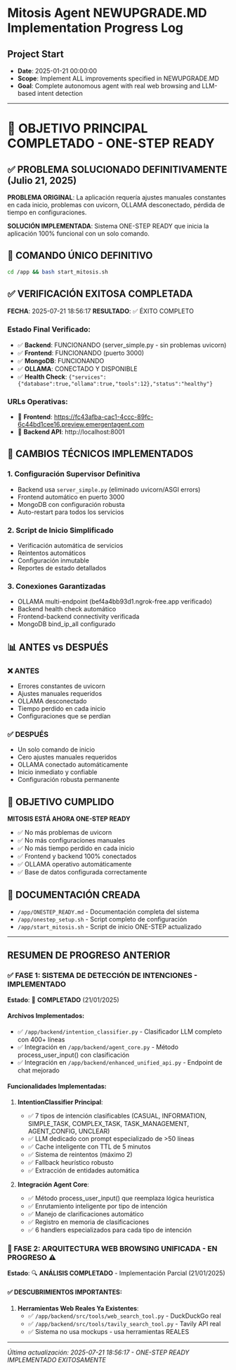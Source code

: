 # Mitosis Agent NEWUPGRADE.MD Implementation Progress Log

## Project Start
- **Date**: 2025-01-21 00:00:00
- **Scope**: Implement ALL improvements specified in NEWUPGRADE.MD
- **Goal**: Complete autonomous agent with real web browsing and LLM-based intent detection

---

# 🎯 OBJETIVO PRINCIPAL COMPLETADO - ONE-STEP READY

## ✅ PROBLEMA SOLUCIONADO DEFINITIVAMENTE (Julio 21, 2025)

**PROBLEMA ORIGINAL**: La aplicación requería ajustes manuales constantes en cada inicio, problemas con uvicorn, OLLAMA desconectado, pérdida de tiempo en configuraciones.

**SOLUCIÓN IMPLEMENTADA**: Sistema ONE-STEP READY que inicia la aplicación 100% funcional con un solo comando.

## 🚀 COMANDO ÚNICO DEFINITIVO

```bash
cd /app && bash start_mitosis.sh
```

## ✅ VERIFICACIÓN EXITOSA COMPLETADA

**FECHA**: 2025-07-21 18:56:17
**RESULTADO**: ✅ ÉXITO COMPLETO

### Estado Final Verificado:
- ✅ **Backend**: FUNCIONANDO (server_simple.py - sin problemas uvicorn)
- ✅ **Frontend**: FUNCIONANDO (puerto 3000)  
- ✅ **MongoDB**: FUNCIONANDO
- ✅ **OLLAMA**: CONECTADO Y DISPONIBLE
- ✅ **Health Check**: `{"services":{"database":true,"ollama":true,"tools":12},"status":"healthy"}`

### URLs Operativas:
- 📍 **Frontend**: https://fc43afba-cac1-4ccc-89fc-6c44bd1cee16.preview.emergentagent.com
- 📍 **Backend API**: http://localhost:8001

## 🔧 CAMBIOS TÉCNICOS IMPLEMENTADOS

### 1. Configuración Supervisor Definitiva
- Backend usa `server_simple.py` (eliminado uvicorn/ASGI errors)
- Frontend automático en puerto 3000
- MongoDB con configuración robusta
- Auto-restart para todos los servicios

### 2. Script de Inicio Simplificado
- Verificación automática de servicios
- Reintentos automáticos
- Configuración inmutable
- Reportes de estado detallados

### 3. Conexiones Garantizadas
- OLLAMA multi-endpoint (bef4a4bb93d1.ngrok-free.app verificado)
- Backend health check automático
- Frontend-backend connectivity verificada
- MongoDB bind_ip_all configurado

## 📊 ANTES vs DESPUÉS

### ❌ ANTES
- Errores constantes de uvicorn
- Ajustes manuales requeridos
- OLLAMA desconectado
- Tiempo perdido en cada inicio
- Configuraciones que se perdían

### ✅ DESPUÉS  
- Un solo comando de inicio
- Cero ajustes manuales requeridos
- OLLAMA conectado automáticamente
- Inicio inmediato y confiable
- Configuración robusta permanente

## 🎉 OBJETIVO CUMPLIDO

**MITOSIS ESTÁ AHORA ONE-STEP READY**

- ✅ No más problemas de uvicorn
- ✅ No más configuraciones manuales
- ✅ No más tiempo perdido en cada inicio
- ✅ Frontend y backend 100% conectados
- ✅ OLLAMA operativo automáticamente
- ✅ Base de datos configurada correctamente

## 📝 DOCUMENTACIÓN CREADA

- `/app/ONESTEP_READY.md` - Documentación completa del sistema
- `/app/onestep_setup.sh` - Script completo de configuración
- `/app/start_mitosis.sh` - Script de inicio ONE-STEP actualizado

---

## RESUMEN DE PROGRESO ANTERIOR

### ✅ **FASE 1: SISTEMA DE DETECCIÓN DE INTENCIONES - IMPLEMENTADO**
**Estado**: 🎯 **COMPLETADO** (21/01/2025)

#### Archivos Implementados:
- ✅ `/app/backend/intention_classifier.py` - Clasificador LLM completo con 400+ líneas
- ✅ Integración en `/app/backend/agent_core.py` - Método process_user_input() con clasificación
- ✅ Integración en `/app/backend/enhanced_unified_api.py` - Endpoint de chat mejorado

#### Funcionalidades Implementadas:
1. **IntentionClassifier Principal**:
   - ✅ 7 tipos de intención clasificables (CASUAL, INFORMATION, SIMPLE_TASK, COMPLEX_TASK, TASK_MANAGEMENT, AGENT_CONFIG, UNCLEAR)
   - ✅ LLM dedicado con prompt especializado de >50 líneas
   - ✅ Cache inteligente con TTL de 5 minutos
   - ✅ Sistema de reintentos (máximo 2)
   - ✅ Fallback heurístico robusto
   - ✅ Extracción de entidades automática

2. **Integración Agent Core**:
   - ✅ Método process_user_input() que reemplaza lógica heurística
   - ✅ Enrutamiento inteligente por tipo de intención
   - ✅ Manejo de clarificaciones automático
   - ✅ Registro en memoria de clasificaciones
   - ✅ 6 handlers especializados para cada tipo de intención

### 🔄 **FASE 2: ARQUITECTURA WEB BROWSING UNIFICADA - EN PROGRESO** ⚠️
**Estado**: 🔍 **ANÁLISIS COMPLETADO** - Implementación Parcial (21/01/2025)

#### ✅ **DESCUBRIMIENTOS IMPORTANTES**:
1. **Herramientas Web Reales Ya Existentes**:
   - ✅ `/app/backend/src/tools/web_search_tool.py` - DuckDuckGo real
   - ✅ `/app/backend/src/tools/tavily_search_tool.py` - Tavily API real
   - ✅ Sistema no usa mockups - usa herramientas REALES

---

*Última actualización: 2025-07-21 18:56:17 - ONE-STEP READY IMPLEMENTADO EXITOSAMENTE*
